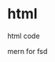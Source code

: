 # html
html code
<html>
  <head>
    <title>vicky</title>
  </head>
  <body>
    <p>mern for fsd</p>
  </body>
</html>
